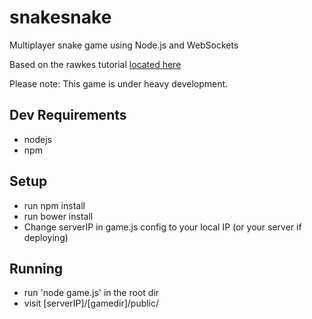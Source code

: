 snakesnake
==========

Multiplayer snake game using Node.js and WebSockets

Based on the rawkes tutorial [located here](http://rawkes.com/articles/creating-a-real-time-multiplayer-game-with-websockets-and-node.html)

Please note: This game is under heavy development.

## Dev Requirements

- nodejs
- npm

## Setup

- run npm install
- run bower install
- Change serverIP in game.js config to your local IP (or your server if deploying)

## Running
- run 'node game.js' in the root dir
- visit [serverIP]/[gamedir]/public/
